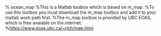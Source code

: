 % ocean_map
%This is a Matlab toolbox which is based on m_map.
%To use this toolbox you must download the m_map toolbox and add it to your matlab work path first.
%The m_map toolbox is provided by UBC EOAS, which is free avaiable on the internet:
%https://www.eoas.ubc.ca/~rich/map.html
